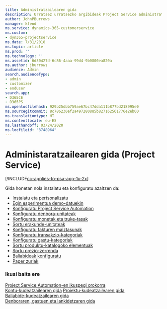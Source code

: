```yaml
---
title: Administratzailearen gida
description: Urratsez urratsezko argibideak Project Service administratzailerako
author: JohnPBurrows
manager: kfend
ms.service: dynamics-365-customerservice
ms.custom:
- dyn365-projectservice
ms.date: 7/31/2018
ms.topic: article
ms.prod: ''
ms.technology: ''
ms.assetid: 6d30427d-6c86-4aaa-99d4-9b0800ea820a
ms.author: jburrows
audience: Admin
search.audienceType:
- admin
- customizer
- enduser
search.app:
- D365CE
- D365PS
ms.openlocfilehash: 929b25dbb759ae67bc47dda111b877bd218995e0
ms.sourcegitcommit: 8c786230ef2a497280885b827162561776e2eb00
ms.translationtype: HT
ms.contentlocale: eu-ES
ms.lasthandoff: 03/24/2020
ms.locfileid: "3748964"
---
```

# <a name="administrator-guide-project-service"></a>Administaratzailearen gida (Project Service)

[!INCLUDE[cc-applies-to-psa-app-1x-2x](../includes/cc-applies-to-psa-app-1x-2x.md)]

Gida honetan nola instalatu eta konfiguratu azaltzen da:  
  
- [Instalatu eta pertsonalizatu](install-customize.md)
- [Egin esperimentua demo-datuekin](use-demo-data.md)
- [Konfiguratu Project Service Automation](configure.md)
- [Konfiguratu denbora-unitateak](set-up-time-units.md)
- [Konfiguratu monetak eta truke-tasak](set-up-currencies-exchange-rates.md)
- [Sortu erakunde-unitateak](create-organizational-units.md)
- [Konfiguratu fakturen maiztasunak](set-up-invoice-frequencies.md)
- [Konfiguratu transakzio-kategoriak](configure-transaction-categories.md)
- [Konfiguratu gastu-kategoriak](configure-expense-categories.md)
- [Sortu produktu-katalogoko elementuak](create-product-catalog-items.md)
- [Sortu prezio-zerrenda](create-price-list.md)
- [Baliabideak konfiguratu](set-up-resources.md)
- [Paper zuriak](white-papers.md)
  
### <a name="see-also"></a>Ikusi baita ere  
 [Project Service Automation-en ikuspegi orokorra](../project-service/overview.md)    
 [Kontu-kudeatzailearen gida](../project-service/account-manager-guide.md) [Proiektu-kudeatzailearen gida](../project-service/project-manager-guide.md)   
 [Baliabide-kudeatzailearen gida](../project-service/resource-manager-guide.md)   
 [Denboraren, gastuen eta lankidetzaren gida](../project-service/time-expense-collaboration-guide.md)

